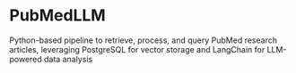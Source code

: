 # PubMedLLM
Python-based pipeline to retrieve, process, and query PubMed research articles, leveraging PostgreSQL for vector storage and LangChain for LLM-powered data analysis
